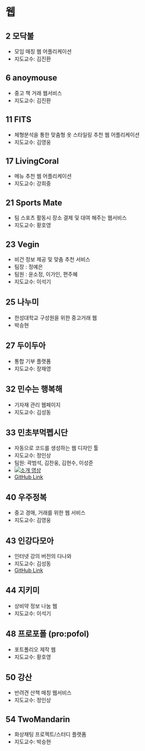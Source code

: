 # 웹

## 2	모닥불
- 모임 매칭 웹 어플리케이션
- 지도교수:	김진환
## 6	anoymouse
- 중고 책 거래 웹서비스
- 지도교수:	김진환
## 11	FITS
- 체형분석을 통한 맞춤형 옷 스타일링 추천 웹 어플리케이션
- 지도교수:	김영웅
## 17	LivingCoral
- 메뉴 추천 웹 어플리케이션
- 지도교수:	강희중
## 21	Sports Mate
- 팀 스포츠 활동시 장소 결제 및 대여 해주는 웹서비스
- 지도교수:	황호영
## 23 Vegin 
- 비건 정보 제공 및 맞춤 추천 서비스
- 팀장 : 정예은
- 팀원 : 윤소정, 이가인, 편주혜
- 지도교수: 이석기
## 25	나누미
- 한성대학교 구성원을 위한 중고거래 웹
- 	박승현
## 27	두이두아
- 통합 기부 플랫폼
- 지도교수:	장재영
## 32	민수는 행복해
- 기자재 관리 웹페이지
- 지도교수:	김성동
## 33	민초부먹펩시단
- 자동으로 코드를 생성하는 웹 디자인 툴
- 지도교수:	정인상
- 팀원: 곽범석, 김찬웅, 김현수, 이성준
- [![소개 영상](https://img.youtube.com/vi/6MGNs6CsOps/0.jpg)](https://www.youtube.com/watch?v=6MGNs6CsOps)
- [GitHub Link](https://github.com/ILikeMintChocolate/Crwft)
## 40	우주정복
- 중고 경매, 거래를 위한 웹 서비스
- 지도교수:	김영웅
## 43	인강다모아
- 인터넷 강의 버전의 다나와
- 지도교수:	김성동
- [GitHub Link](https://github.com/hansungingang/capstone)
## 44	지키미
- 상비약 정보 나눔 웹
- 지도교수:	이석기
## 48	프로포폴 (pro:pofol)
- 포트폴리오 제작 웹
- 지도교수:	황호영
## 50	강산
- 반려견 산책 매칭 웹서비스
- 지도교수:	정인상
## 54	TwoMandarin
- 화상채팅 프로젝트/스터디 플랫폼
- 지도교수:	박승현
